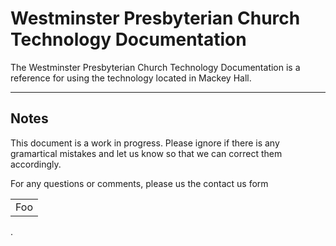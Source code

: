 # Westminster Presbyterian Church Technology Documentation

The Westminster Presbyterian Church Technology Documentation is a reference for using the technology located in Mackey Hall. 

--- 

## Notes

This document is a work in progress. Please ignore if there is any gramartical mistakes and let us 
know so that we can correct them accordingly.


For any questions or comments, please us the contact us form <table>
    <tr>
        <td>Foo</td>
    </tr>
</table>.
